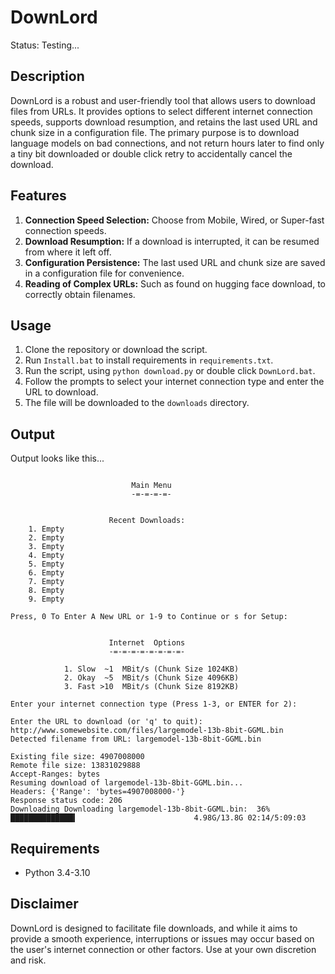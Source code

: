 # DownLord
Status: Testing...

## Description

DownLord is a robust and user-friendly tool that allows users to download files from URLs. It provides options to select different internet connection speeds, supports download resumption, and retains the last used URL and chunk size in a configuration file. The primary purpose is to download language models on bad connections, and not return hours later to find only a tiny bit downloaded or double click retry to accidentally cancel the download.

## Features

1. **Connection Speed Selection:** Choose from Mobile, Wired, or Super-fast connection speeds.
2. **Download Resumption:** If a download is interrupted, it can be resumed from where it left off.
3. **Configuration Persistence:** The last used URL and chunk size are saved in a configuration file for convenience.
4. **Reading of Complex URLs:** Such as found on hugging face download, to correctly obtain filenames.

## Usage

1. Clone the repository or download the script.
2. Run `Install.bat` to install requirements in `requirements.txt`.
3. Run the script, using `python download.py` or double click `DownLord.bat`.
4. Follow the prompts to select your internet connection type and enter the URL to download.
5. The file will be downloaded to the `downloads` directory.

## Output

Output looks like this...

```

                           Main Menu
                           -=-=-=-=-


                      Recent Downloads:
    1. Empty
    2. Empty
    3. Empty
    4. Empty
    5. Empty
    6. Empty
    7. Empty
    8. Empty
    9. Empty

Press, 0 To Enter A New URL or 1-9 to Continue or s for Setup:

```
```

                      Internet  Options
                      -=-=-=-=-=-=-=-=-

            1. Slow  ~1  MBit/s (Chunk Size 1024KB)
            2. Okay  ~5  MBit/s (Chunk Size 4096KB)
            3. Fast >10  MBit/s (Chunk Size 8192KB)

Enter your internet connection type (Press 1-3, or ENTER for 2):

```
```
Enter the URL to download (or 'q' to quit): http://www.somewebsite.com/files/largemodel-13b-8bit-GGML.bin
Detected filename from URL: largemodel-13b-8bit-GGML.bin

Existing file size: 4907008000
Remote file size: 13831029888
Accept-Ranges: bytes
Resuming download of largemodel-13b-8bit-GGML.bin...
Headers: {'Range': 'bytes=4907008000-'}
Response status code: 206
Downloading Downloading largemodel-13b-8bit-GGML.bin:  36% ██████████████▍                          4.98G/13.8G 02:14/5:09:03
```
## Requirements

- Python 3.4-3.10

## Disclaimer

DownLord is designed to facilitate file downloads, and while it aims to provide a smooth experience, interruptions or issues may occur based on the user's internet connection or other factors. Use at your own discretion and risk.
